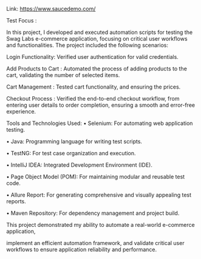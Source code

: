 Link: https://www.saucedemo.com/

Test Focus :

In this project, I developed and executed automation scripts for testing the Swag Labs e-commerce application, focusing on critical user workflows and functionalities. The project included the following scenarios:

Login Functionality: Verified user authentication for valid credentials.

Add Products to Cart : Automated the process of adding  products to the cart, validating the number of selected items.

Cart Management : Tested cart functionality, and ensuring the prices.

Checkout Process : Verified the end-to-end checkout workflow, from entering user details to order completion, ensuring a smooth and error-free experience.

Tools and Technologies Used:
• Selenium: For automating web application testing.

• Java: Programming language for writing test scripts.

• TestNG: For test case organization and execution.

• IntelliJ IDEA: Integrated Development Environment (IDE).

• Page Object Model (POM): For maintaining modular and reusable test code.

• Allure Report: For generating comprehensive and visually appealing test reports.

• Maven Repository: For dependency management and project build.

This project demonstrated my ability to automate a real-world e-commerce application,

implement an efficient automation framework, and validate critical user workflows to ensure application reliability and performance.
